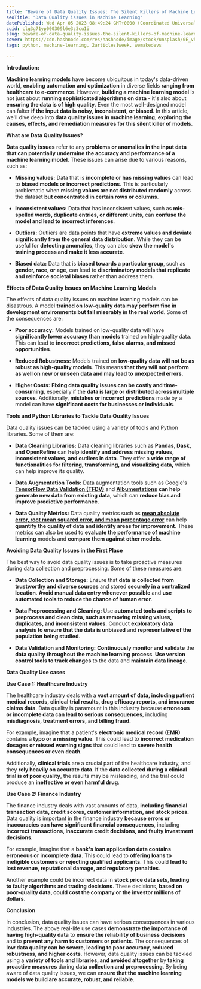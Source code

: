 ```yaml
---
title: "Beware of Data Quality Issues: The Silent Killers of Machine Learning Models"
seoTitle: "Data Quality issues in Machine Learning"
datePublished: Wed Apr 05 2023 08:49:24 GMT+0000 (Coordinated Universal Time)
cuid: clg3g71yp000309l6e3z3cu1i
slug: beware-of-data-quality-issues-the-silent-killers-of-machine-learning-models
cover: https://cdn.hashnode.com/res/hashnode/image/stock/unsplash/0E_vhMVqL9g/upload/2f006451d8f05b4478383e3c9118c103.jpeg
tags: python, machine-learning, 2articles1week, wemakedevs

---
```


**Introduction:**

**Machine learning models** have become ubiquitous in today's data-driven world, **enabling automation and optimization** in diverse fields **ranging from healthcare to e-commerce**. However, **building a machine learning model** is not just about **running sophisticated algorithms on data** - it's also about **ensuring the data is of high quality**. Even the most well-designed model can falter **if the input data is noisy, inconsistent, or biased**. In this article, we'll dive deep into **data quality issues in machine learning**, **exploring the causes, effects, and remediation measures for this silent killer of models**.

**What are Data Quality Issues?**

**Data quality issues** refer to any **problems or anomalies in the input data that can potentially undermine the accuracy and performance of a machine learning model**. These issues can arise due to various reasons, such as:

* **Missing values:** Data that is **incomplete or has missing values** can lead to **biased models or incorrect predictions**. This is particularly problematic when **missing values are not distributed randomly** across the dataset **but concentrated in certain rows or columns**.
    
* **Inconsistent values:** Data that has inconsistent values, such as **mis-spelled words, duplicate entries, or different units**, can **confuse the model and lead to incorrect inferences**.
    
* **Outliers:** Outliers are data points that have **extreme values and deviate significantly from the general data distribution**. While they can be useful for **detecting anomalies**, they can also **skew the model's training process and make it less accurate**.
    
* **Biased data:** Data that is **biased towards a particular group**, such as **gender, race, or age**, can lead to **discriminatory models that replicate and reinforce societal biases** rather than address them.
    

**Effects of Data Quality Issues on Machine Learning Models**

The effects of data quality issues on machine learning models can be disastrous. A model **trained on low-quality data may perform fine in development environments but fail miserably in the real world**. Some of the consequences are:

* **Poor accuracy:** Models trained on low-quality data will have **significantly lower accuracy than models** trained on high-quality data. This can lead to **incorrect predictions, false alarms, and missed opportunities**.
    
* **Reduced Robustness:** Models trained on **low-quality data will not be as robust as high-quality models**. This means **that they will not perform as well on new or unseen data and may lead to unexpected errors.**
    
* **Higher Costs:** **Fixing data quality issues can be costly and time-consuming**, especially if the **data is large or distributed across multiple sources**. Additionally, **mistakes or incorrect predictions** made by a model can have **significant costs for businesses or individuals**.
    

**Tools and Python Libraries to Tackle Data Quality Issues**

Data quality issues can be tackled using a variety of tools and Python libraries. Some of them are:

* **Data Cleaning Libraries:** Data cleaning libraries such as **Pandas, Dask, and OpenRefine** can **help identify and address missing values, inconsistent values, and outliers in data**. They offer a **wide range of functionalities for filtering, transforming, and visualizing data,** which can help improve its quality.
    
* **Data Augmentation Tools:** Data augmentation tools such as Google's [**TensorFlow Data Validation (TFDV)**](https://www.tensorflow.org/tfx/data_validation/get_started) and [**Albumentations**](https://albumentations.ai/) **can help generate new data from existing data**, which can **reduce bias and improve predictive performance**.
    
* **Data Quality Metrics:** Data quality metrics such as [**mean absolute error, root mean squared error, and mean percentage error**](https://towardsdatascience.com/comparing-robustness-of-mae-mse-and-rmse-6d69da870828) can help **quantify the quality of data and identify areas for improvement**. These metrics can also be used to **evaluate the performance of machine learning** models and **compare them against other models**.
    

**Avoiding Data Quality Issues in the First Place**

The best way to avoid data quality issues is to take proactive measures during data collection and preprocessing. Some of these measures are:

* **Data Collection and Storage:** Ensure that **data is collected from trustworthy and diverse sources** and stored **securely in a centralized location**. **Avoid manual data entry whenever possible** and **use automated tools to reduce the chance of human error**.
    
* **Data Preprocessing and Cleaning:** Use **automated tools and scripts to preprocess and clean data, such as removing missing values, duplicates, and inconsistent values.** Conduct **exploratory data analysis to ensure that the data is unbiased** and **representative of the population being studied**.
    
* **Data Validation and Monitoring:** **Continuously monitor and validate** the **data quality throughout the machine learning process**. **Use version control tools to track changes** to the data and **maintain data lineage**.
    

**Data Quality Use cases**

**Use Case 1: Healthcare Industry**

The healthcare industry deals with a **vast amount of data, including patient medical records, clinical trial results, drug efficacy reports, and insurance claims data**. Data quality is paramount in this industry because **erroneous or incomplete data can lead to serious consequences**, including **misdiagnosis, treatment errors, and billing fraud.**

For example, imagine that a patient's **electronic medical record (EMR)** contains a **typo or a missing value**. This could lead to **incorrect medication dosages or missed warning signs** that could lead to **severe health consequences or even death**.

Additionally, **clinical trials** are a crucial part of the healthcare industry, and they **rely heavily on accurate data**. If the **data collected during a clinical trial is of poor quality**, the results may be misleading, and the trial could produce an **ineffective or even harmful drug**.

**Use Case 2: Finance Industry**

The finance industry deals with vast amounts of data, **including financial transaction data, credit scores, customer information, and stock prices.** Data quality is important in the finance industry **because errors or inaccuracies can have significant financial consequences**, including **incorrect transactions, inaccurate credit decisions, and faulty investment decisions.**

For example, imagine that a **bank's loan application data contains erroneous or incomplete data**. This could lead to **offering loans to ineligible customers or rejecting qualified applicants**. This could **lead to lost revenue, reputational damage, and regulatory penalties**.

Another example could be incorrect data in **stock price data sets, leading to faulty algorithms and trading decisions**. These decisions, **based on poor-quality data, could cost the company or the investor millions of dollars**.

**Conclusion**

In conclusion, data quality issues can have serious consequences in various industries. The above real-life use cases **demonstrate the importance of having high-quality data** to **ensure the reliability of business decisions** and to **prevent any harm to customers or patients**. The consequences of **low data quality can be severe, leading to poor accuracy, reduced robustness, and higher costs**. However, data quality issues can be tackled using a **variety of tools and libraries, and avoided altogether** by **taking proactive measures** during **data collection and preprocessing**. By being aware of data quality issues, we can e**nsure that the machine learning models we build are accurate, robust, and reliable**.